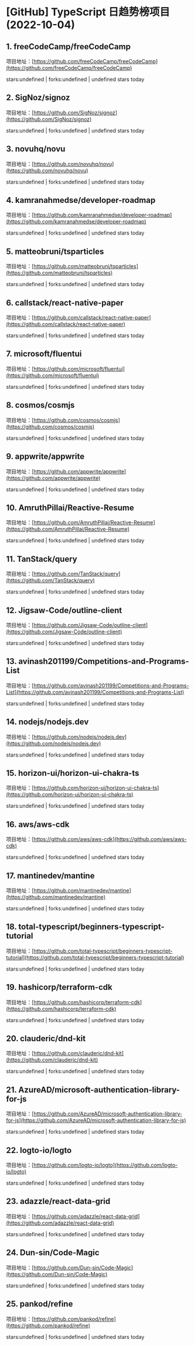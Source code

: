 # [GitHub] TypeScript 日趋势榜项目(2022-10-04)

## 1. freeCodeCamp/freeCodeCamp 

项目地址：[https://github.com/freeCodeCamp/freeCodeCamp](https://github.com/freeCodeCamp/freeCodeCamp)

stars:undefined | forks:undefined | undefined stars today 



## 2. SigNoz/signoz 

项目地址：[https://github.com/SigNoz/signoz](https://github.com/SigNoz/signoz)

stars:undefined | forks:undefined | undefined stars today 



## 3. novuhq/novu 

项目地址：[https://github.com/novuhq/novu](https://github.com/novuhq/novu)

stars:undefined | forks:undefined | undefined stars today 



## 4. kamranahmedse/developer-roadmap 

项目地址：[https://github.com/kamranahmedse/developer-roadmap](https://github.com/kamranahmedse/developer-roadmap)

stars:undefined | forks:undefined | undefined stars today 



## 5. matteobruni/tsparticles 

项目地址：[https://github.com/matteobruni/tsparticles](https://github.com/matteobruni/tsparticles)

stars:undefined | forks:undefined | undefined stars today 



## 6. callstack/react-native-paper 

项目地址：[https://github.com/callstack/react-native-paper](https://github.com/callstack/react-native-paper)

stars:undefined | forks:undefined | undefined stars today 



## 7. microsoft/fluentui 

项目地址：[https://github.com/microsoft/fluentui](https://github.com/microsoft/fluentui)

stars:undefined | forks:undefined | undefined stars today 



## 8. cosmos/cosmjs 

项目地址：[https://github.com/cosmos/cosmjs](https://github.com/cosmos/cosmjs)

stars:undefined | forks:undefined | undefined stars today 



## 9. appwrite/appwrite 

项目地址：[https://github.com/appwrite/appwrite](https://github.com/appwrite/appwrite)

stars:undefined | forks:undefined | undefined stars today 



## 10. AmruthPillai/Reactive-Resume 

项目地址：[https://github.com/AmruthPillai/Reactive-Resume](https://github.com/AmruthPillai/Reactive-Resume)

stars:undefined | forks:undefined | undefined stars today 



## 11. TanStack/query 

项目地址：[https://github.com/TanStack/query](https://github.com/TanStack/query)

stars:undefined | forks:undefined | undefined stars today 



## 12. Jigsaw-Code/outline-client 

项目地址：[https://github.com/Jigsaw-Code/outline-client](https://github.com/Jigsaw-Code/outline-client)

stars:undefined | forks:undefined | undefined stars today 



## 13. avinash201199/Competitions-and-Programs-List 

项目地址：[https://github.com/avinash201199/Competitions-and-Programs-List](https://github.com/avinash201199/Competitions-and-Programs-List)

stars:undefined | forks:undefined | undefined stars today 



## 14. nodejs/nodejs.dev 

项目地址：[https://github.com/nodejs/nodejs.dev](https://github.com/nodejs/nodejs.dev)

stars:undefined | forks:undefined | undefined stars today 



## 15. horizon-ui/horizon-ui-chakra-ts 

项目地址：[https://github.com/horizon-ui/horizon-ui-chakra-ts](https://github.com/horizon-ui/horizon-ui-chakra-ts)

stars:undefined | forks:undefined | undefined stars today 



## 16. aws/aws-cdk 

项目地址：[https://github.com/aws/aws-cdk](https://github.com/aws/aws-cdk)

stars:undefined | forks:undefined | undefined stars today 



## 17. mantinedev/mantine 

项目地址：[https://github.com/mantinedev/mantine](https://github.com/mantinedev/mantine)

stars:undefined | forks:undefined | undefined stars today 



## 18. total-typescript/beginners-typescript-tutorial 

项目地址：[https://github.com/total-typescript/beginners-typescript-tutorial](https://github.com/total-typescript/beginners-typescript-tutorial)

stars:undefined | forks:undefined | undefined stars today 



## 19. hashicorp/terraform-cdk 

项目地址：[https://github.com/hashicorp/terraform-cdk](https://github.com/hashicorp/terraform-cdk)

stars:undefined | forks:undefined | undefined stars today 



## 20. clauderic/dnd-kit 

项目地址：[https://github.com/clauderic/dnd-kit](https://github.com/clauderic/dnd-kit)

stars:undefined | forks:undefined | undefined stars today 



## 21. AzureAD/microsoft-authentication-library-for-js 

项目地址：[https://github.com/AzureAD/microsoft-authentication-library-for-js](https://github.com/AzureAD/microsoft-authentication-library-for-js)

stars:undefined | forks:undefined | undefined stars today 



## 22. logto-io/logto 

项目地址：[https://github.com/logto-io/logto](https://github.com/logto-io/logto)

stars:undefined | forks:undefined | undefined stars today 



## 23. adazzle/react-data-grid 

项目地址：[https://github.com/adazzle/react-data-grid](https://github.com/adazzle/react-data-grid)

stars:undefined | forks:undefined | undefined stars today 



## 24. Dun-sin/Code-Magic 

项目地址：[https://github.com/Dun-sin/Code-Magic](https://github.com/Dun-sin/Code-Magic)

stars:undefined | forks:undefined | undefined stars today 



## 25. pankod/refine 

项目地址：[https://github.com/pankod/refine](https://github.com/pankod/refine)

stars:undefined | forks:undefined | undefined stars today 




